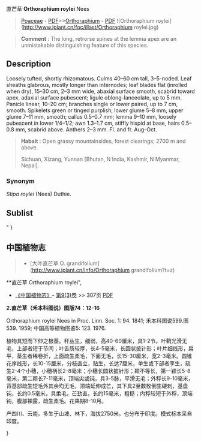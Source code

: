 直芒草 **Orthoraphium roylei** Nees

> [Poaceae](http://www.iplant.cn/info/Poaceae?t=foc) - [PDF](http://www.iplant.cn/foc/pdf/Poaceae.pdf)>>[Orthoraphium](http://www.iplant.cn/info/Orthoraphium?t=foc) - [PDF](http://www.iplant.cn/foc/pdf/Orthoraphium.pdf)
![Orthoraphium roylei](http://www.iplant.cn/foc/illast/Orthoraphium roylei.jpg)


> **Comment** : 
> The long, retrorse spines at the lemma apex are an unmistakable distinguishing feature of this species.

## Description

Loosely tufted, shortly rhizomatous. Culms 40–60 cm tall, 3–5-noded. Leaf sheaths glabrous, mostly longer than internodes; leaf blades flat (inrolled when dry), 15–30 cm, 2–3 mm wide, abaxial surface smooth, scabrid toward apex, adaxial surface pubescent; ligule oblong-lanceolate, up to 5 mm. Panicle linear, 10–20 cm; branches single or lower paired, up to 7 cm, smooth. Spikelets green or tinged purplish; lower glume 5–8 mm, upper glume 7–11 mm, smooth; callus 0.5–0.7 mm; lemma 9–10 mm, loosely pubescent in lower 1/4–1/2; awn 1.3–1.7 cm, stiffly hispid at base, hairs 0.5–0.8 mm, scabrid above. Anthers 2–3 mm. Fl. and fr. Aug–Oct.


> **Habait** : 
> Open grassy mountainsides, forest clearings; 2700 m and above.
>
> Sichuan, Xizang, Yunnan [Bhutan, N India, Kashmir, N Myanmar, Nepal].

### Synonym
*Stipa roylei* (Nees) Duthie.


## Sublist
"
}
## 中国植物志

> * [大叶直芒草  O.  grandifolium](http://www.iplant.cn/info/Orthoraphium grandifolium?t=z)


**直芒草 Orthoraphium roylei",

* [《中国植物志》](http://www.iplant.cn/frps)- [第9(3)卷](http://www.iplant.cn/frps/vol/9(3)) >> 307页 [PDF](http://www.iplant.cn/frps/pdf/9(3)/307.pdf)


**2.直芒草（禾本科图说）图版74：12-16**

Orthoraphium roylei Nees in Proc. Linn. Soc. 1: 94. 1841; 禾本科图说599.图539. 1959; 中国高等植物图鉴5: 123. 1976.

植物具短而下伸之根茎。秆丛生，细弱，高40-60厘米，具1-2节。叶鞘光滑无毛，上部者短于节间；叶舌质较厚，长4-5毫米，长圆状披针形；叶片细线形，扁平，茎生者稀卷折，上面疏生柔毛，下面无毛，长15-30厘米，宽2-3毫米。圆锥花序线形，长10-15厘米，分枝直立，贴生，长达7厘米，单生或下部者孪生，疏生2-4个小穗，小穗柄长2-8毫米；小穗长圆状披针形；颖不等长，第一颖长5-8毫米，第二颖长7-11毫米，顶端尖或钝，具3-5脉，平滑无毛；外稃长9-10毫米，背基部疏生短毛外其余均无毛，顶端延伸成芒，其下具2至数枚倒生硬刺，基盘钝，长约0.5毫米，具柔毛，芒劲直，长约15毫米，粗糙；内稃较短于外稃，顶端钝，腹部裸露，疏生柔毛。花果期8-10月。

产四川、云南。多生于山坡、林下，海拔2750米。也分布于印度。模式标本采自印度。

}